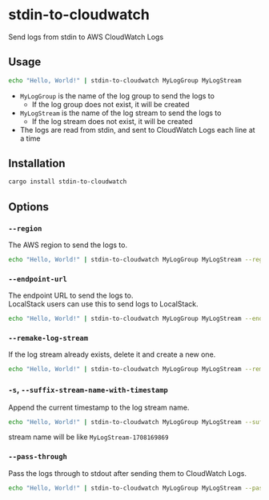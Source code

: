 # stdin-to-cloudwatch

Send logs from stdin to AWS CloudWatch Logs

## Usage

```sh
echo "Hello, World!" | stdin-to-cloudwatch MyLogGroup MyLogStream
```

- `MyLogGroup` is the name of the log group to send the logs to
  - If the log group does not exist, it will be created
- `MyLogStream` is the name of the log stream to send the logs to
  - If the log stream does not exist, it will be created
- The logs are read from stdin, and sent to CloudWatch Logs each line at a time

## Installation

```sh
cargo install stdin-to-cloudwatch
```

## Options

### `--region`

The AWS region to send the logs to.

```sh
echo "Hello, World!" | stdin-to-cloudwatch MyLogGroup MyLogStream --region us-west-2
```

### `--endpoint-url`

The endpoint URL to send the logs to.  
LocalStack users can use this to send logs to LocalStack.

```sh
echo "Hello, World!" | stdin-to-cloudwatch MyLogGroup MyLogStream --endpoint-url http://localhost:4566
```

### `--remake-log-stream`

If the log stream already exists, delete it and create a new one.

```sh
echo "Hello, World!" | stdin-to-cloudwatch MyLogGroup MyLogStream --remake-log-stream
```

### `-s`, `--suffix-stream-name-with-timestamp`

Append the current timestamp to the log stream name.

```sh
echo "Hello, World!" | stdin-to-cloudwatch MyLogGroup MyLogStream --suffix-stream-name-with-timestamp
```

stream name will be like `MyLogStream-1708169869`

### `--pass-through`

Pass the logs through to stdout after sending them to CloudWatch Logs.

```sh
echo "Hello, World!" | stdin-to-cloudwatch MyLogGroup MyLogStream --pass-through
```
